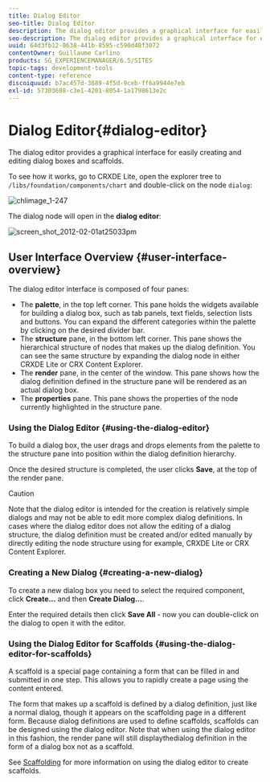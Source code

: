 ```yaml
---
title: Dialog Editor
seo-title: Dialog Editor
description: The dialog editor provides a graphical interface for easily creating and editing dialog boxes and scaffolds
seo-description: The dialog editor provides a graphical interface for easily creating and editing dialog boxes and scaffolds
uuid: 64d3fb12-8638-441b-8595-c590d48f3072
contentOwner: Guillaume Carlino
products: SG_EXPERIENCEMANAGER/6.5/SITES
topic-tags: development-tools
content-type: reference
discoiquuid: b7ac457d-3689-4f5d-9ceb-ff6a9944e7eb
exl-id: 57303608-c3e1-4201-8054-1a1798613e2c
---
```

# Dialog Editor{#dialog-editor}

The dialog editor provides a graphical interface for easily creating and editing dialog boxes and scaffolds.

To see how it works, go to CRXDE Lite, open the explorer tree to `/libs/foundation/components/chart` and double-click on the node `dialog`:

![chlimage_1-247](assets/chlimage_1-247.png)

The dialog node will open in the **dialog editor**:

![screen_shot_2012-02-01at25033pm](assets/screen_shot_2012-02-01at25033pm.png)

## User Interface Overview {#user-interface-overview}

The dialog editor interface is composed of four panes:

* The **palette**, in the top left corner. This pane holds the widgets available for building a dialog box, such as tab panels, text fields, selection lists and buttons. You can expand the different categories within the palette by clicking on the desired divider bar.
* The **structure** pane, in the bottom left corner. This pane shows the hierarchical structure of nodes that makes up the dialog definition. You can see the same structure by expanding the dialog node in either CRXDE Lite or CRX Content Explorer.
* The **render** pane, in the center of the window. This pane shows how the dialog definition defined in the structure pane will be rendered as an actual dialog box.
* The **properties** pane. This pane shows the properties of the node currently highlighted in the structure pane.

### Using the Dialog Editor {#using-the-dialog-editor}

To build a dialog box, the user drags and drops elements from the palette to the structure pane into position within the dialog definition hierarchy.

Once the desired structure is completed, the user clicks **Save**, at the top of the render pane.

>[!CAUTION]
>
>Note that the dialog editor is intended for the creation is relatively simple dialogs and may not be able to edit more complex dialog definitions. In cases where the dialog editor does not allow the editing of a dialog structure, the dialog definition must be created and/or edited manually by directly editing the node structure using for example, CRXDE Lite or CRX Content Explorer.

### Creating a New Dialog {#creating-a-new-dialog}

To create a new dialog box you need to select the required component, click **Create...** and then **Create Dialog...**.

Enter the required details then click **Save All** - now you can double-click on the dialog to open it with the editor.

### Using the Dialog Editor for Scaffolds {#using-the-dialog-editor-for-scaffolds}

A scaffold is a special page containing a form that can be filled in and submitted in one step. This allows you to rapidly create a page using the content entered.

The form that makes up a scaffold is defined by a dialog definition, just like a normal dialog, though it appears on the scaffolding page in a different form. Because dialog definitions are used to define scaffolds, scaffolds can be designed using the dialog editor. Note that when using the dialog editor in this fashion, the render pane will still displaythedialog definition in the form of a dialog box not as a scaffold.

See [Scaffolding](/help/sites-authoring/scaffolding.md) for more information on using the dialog editor to create scaffolds.
